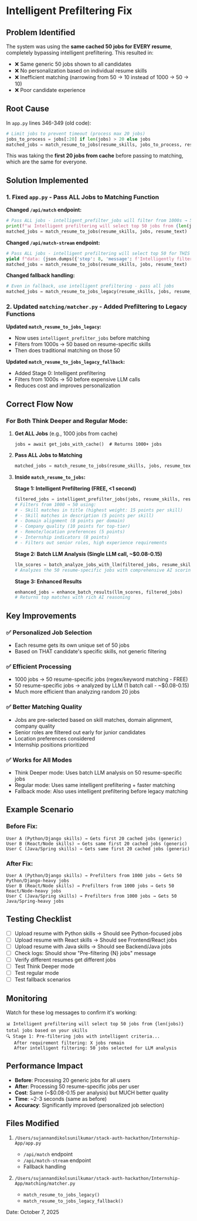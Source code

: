 # Intelligent Prefiltering Fix

## Problem Identified

The system was using the **same cached 50 jobs for EVERY resume**, completely bypassing intelligent prefiltering. This resulted in:

- ❌ Same generic 50 jobs shown to all candidates
- ❌ No personalization based on individual resume skills
- ❌ Inefficient matching (narrowing from 50 → 10 instead of 1000 → 50 → 10)
- ❌ Poor candidate experience

## Root Cause

In `app.py` lines 346-349 (old code):
```python
# Limit jobs to prevent timeout (process max 20 jobs)
jobs_to_process = jobs[:20] if len(jobs) > 20 else jobs
matched_jobs = match_resume_to_jobs(resume_skills, jobs_to_process, resume_text)
```

This was taking the **first 20 jobs from cache** before passing to matching, which are the same for everyone.

## Solution Implemented

### 1. **Fixed `app.py`** - Pass ALL Jobs to Matching Function

**Changed `/api/match` endpoint:**
```python
# Pass ALL jobs - intelligent_prefilter_jobs will filter from 1000s → 50 based on THIS resume's skills
print(f"📊 Intelligent prefiltering will select top 50 jobs from {len(jobs)} total jobs based on your skills")
matched_jobs = match_resume_to_jobs(resume_skills, jobs, resume_text)
```

**Changed `/api/match-stream` endpoint:**
```python
# Pass ALL jobs - intelligent prefiltering will select top 50 for THIS resume
yield f"data: {json.dumps({'step': 8, 'message': f'Intelligently filtering from {len(jobs)} jobs based on your skills...', 'progress': 70})}\n\n"
matched_jobs = match_resume_to_jobs(resume_skills, jobs, resume_text)
```

**Changed fallback handling:**
```python
# Even in fallback, use intelligent prefiltering - pass all jobs
matched_jobs = match_resume_to_jobs_legacy(resume_skills, jobs, resume_text)
```

### 2. **Updated `matching/matcher.py`** - Added Prefiltering to Legacy Functions

**Updated `match_resume_to_jobs_legacy`:**
- Now uses `intelligent_prefilter_jobs` before matching
- Filters from 1000s → 50 based on resume-specific skills
- Then does traditional matching on those 50

**Updated `match_resume_to_jobs_legacy_fallback`:**
- Added Stage 0: Intelligent prefiltering
- Filters from 1000s → 50 before expensive LLM calls
- Reduces cost and improves personalization

## Correct Flow Now

### For Both Think Deeper and Regular Mode:

1. **Get ALL Jobs** (e.g., 1000 jobs from cache)
   ```
   jobs = await get_jobs_with_cache()  # Returns 1000+ jobs
   ```

2. **Pass ALL Jobs to Matching**
   ```python
   matched_jobs = match_resume_to_jobs(resume_skills, jobs, resume_text)
   ```

3. **Inside `match_resume_to_jobs`:**
   
   **Stage 1: Intelligent Prefiltering (FREE, <1 second)**
   ```python
   filtered_jobs = intelligent_prefilter_jobs(jobs, resume_skills, resume_metadata, target_count=50)
   # Filters from 1000 → 50 using:
   # - Skill matches in title (highest weight: 15 points per skill)
   # - Skill matches in description (5 points per skill)
   # - Domain alignment (8 points per domain)
   # - Company quality (10 points for top-tier)
   # - Remote/location preferences (5 points)
   # - Internship indicators (8 points)
   # - Filters out senior roles, high experience requirements
   ```

   **Stage 2: Batch LLM Analysis (Single LLM call, ~$0.08-0.15)**
   ```python
   llm_scores = batch_analyze_jobs_with_llm(filtered_jobs, resume_skills, resume_text, resume_metadata)
   # Analyzes the 50 resume-specific jobs with comprehensive AI scoring
   ```

   **Stage 3: Enhanced Results**
   ```python
   enhanced_jobs = enhance_batch_results(llm_scores, filtered_jobs)
   # Returns top matches with rich AI reasoning
   ```

## Key Improvements

### ✅ Personalized Job Selection
- Each resume gets its own unique set of 50 jobs
- Based on THAT candidate's specific skills, not generic filtering

### ✅ Efficient Processing
- 1000 jobs → 50 resume-specific jobs (regex/keyword matching - FREE)
- 50 resume-specific jobs → analyzed by LLM (1 batch call - ~$0.08-0.15)
- Much more efficient than analyzing random 20 jobs

### ✅ Better Matching Quality
- Jobs are pre-selected based on skill matches, domain alignment, company quality
- Senior roles are filtered out early for junior candidates
- Location preferences considered
- Internship positions prioritized

### ✅ Works for All Modes
- Think Deeper mode: Uses batch LLM analysis on 50 resume-specific jobs
- Regular mode: Uses same intelligent prefiltering + faster matching
- Fallback mode: Also uses intelligent prefiltering before legacy matching

## Example Scenario

### Before Fix:
```
User A (Python/Django skills) → Gets first 20 cached jobs (generic)
User B (React/Node skills) → Gets same first 20 cached jobs (generic)
User C (Java/Spring skills) → Gets same first 20 cached jobs (generic)
```

### After Fix:
```
User A (Python/Django skills) → Prefilters from 1000 jobs → Gets 50 Python/Django-heavy jobs
User B (React/Node skills) → Prefilters from 1000 jobs → Gets 50 React/Node-heavy jobs  
User C (Java/Spring skills) → Prefilters from 1000 jobs → Gets 50 Java/Spring-heavy jobs
```

## Testing Checklist

- [ ] Upload resume with Python skills → Should see Python-focused jobs
- [ ] Upload resume with React skills → Should see Frontend/React jobs
- [ ] Upload resume with Java skills → Should see Backend/Java jobs
- [ ] Check logs: Should show "Pre-filtering {N} jobs" message
- [ ] Verify different resumes get different jobs
- [ ] Test Think Deeper mode
- [ ] Test regular mode
- [ ] Test fallback scenarios

## Monitoring

Watch for these log messages to confirm it's working:
```
📊 Intelligent prefiltering will select top 50 jobs from {len(jobs)} total jobs based on your skills
🔍 Stage 1: Pre-filtering jobs with intelligent criteria...
   After requirement filtering: X jobs remain
   After intelligent filtering: 50 jobs selected for LLM analysis
```

## Performance Impact

- **Before**: Processing 20 generic jobs for all users
- **After**: Processing 50 resume-specific jobs per user
- **Cost**: Same (~$0.08-0.15 per analysis) but MUCH better quality
- **Time**: ~2-3 seconds (same as before)
- **Accuracy**: Significantly improved (personalized job selection)

## Files Modified

1. `/Users/sujannandikolsunilkumar/stack-auth-hackathon/Internship-App/app.py`
   - `/api/match` endpoint
   - `/api/match-stream` endpoint
   - Fallback handling

2. `/Users/sujannandikolsunilkumar/stack-auth-hackathon/Internship-App/matching/matcher.py`
   - `match_resume_to_jobs_legacy()`
   - `match_resume_to_jobs_legacy_fallback()`

Date: October 7, 2025

